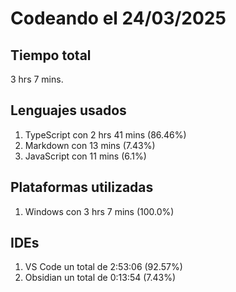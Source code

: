 # Codeando el 24/03/2025

## Tiempo total
3 hrs 7 mins.

## Lenguajes usados
1. TypeScript con 2 hrs 41 mins (86.46%)
1. Markdown con 13 mins (7.43%)
1. JavaScript con 11 mins (6.1%)

## Plataformas utilizadas
1. Windows con 3 hrs 7 mins (100.0%)

## IDEs
1. VS Code un total de 2:53:06 (92.57%)
1. Obsidian un total de 0:13:54 (7.43%)
